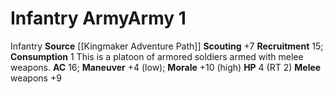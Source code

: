 ﻿---
ac: '16'
hp: '4'
id: '1'
level: '1'
name: Infantry Army
rarity: Common
source: '[[DATABASE/source/Kingmaker Adventure Path|Kingmaker Adventure Path]]'
trait:
- '[[DATABASE/trait/Infantry|Infantry]]'
type: Warfare Army

---
# Infantry Army<span class="item-type">Army 1</span>

<span class="item-trait">Infantry</span>
**Source** [[Kingmaker Adventure Path]]
**Scouting** +7
**Recruitment** 15; **Consumption** 1
This is a platoon of armored soldiers armed with melee weapons.
**AC** 16; **Maneuver** +4 (low); **Morale** +10 (high)
**HP** 4 (RT 2)
**Melee** weapons +9
